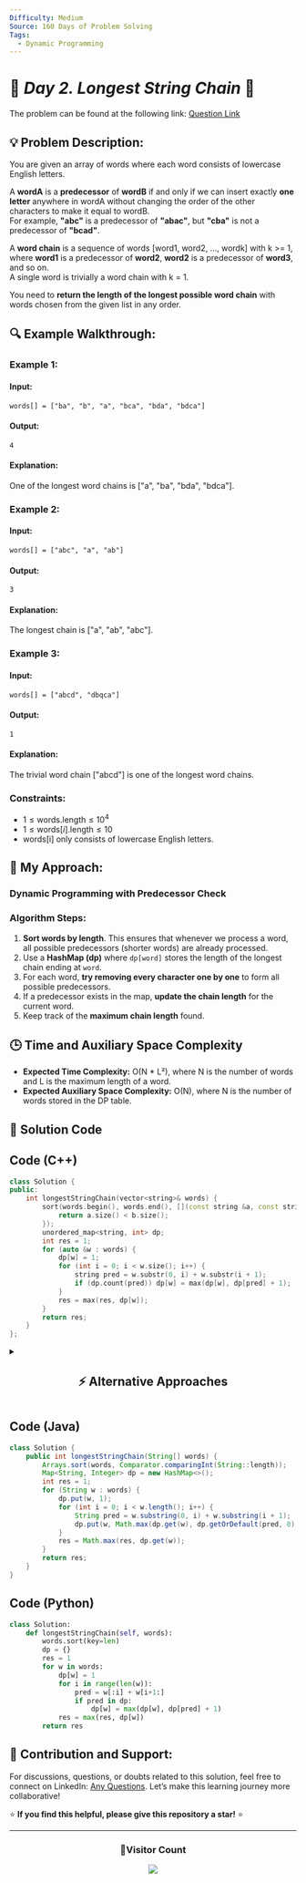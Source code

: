 ```yaml
---
Difficulty: Medium  
Source: 160 Days of Problem Solving  
Tags:
  - Dynamic Programming
---
```


# 🚀 _Day 2. Longest String Chain_ 🧠

The problem can be found at the following link: [Question Link](https://www.geeksforgeeks.org/batch/gfg-160-problems/track/dynamic-programming-gfg-160/problem/longest-string-chain)  


## 💡 **Problem Description:**

You are given an array of words where each word consists of lowercase English letters.

A **wordA** is a **predecessor** of **wordB** if and only if we can insert exactly **one letter** anywhere in wordA without changing the order of the other characters to make it equal to wordB.  
For example, **"abc"** is a predecessor of **"abac"**, but **"cba"** is not a predecessor of **"bcad"**.

A **word chain** is a sequence of words [word1, word2, ..., wordk] with k >= 1, where **word1** is a predecessor of **word2**, **word2** is a predecessor of **word3**, and so on.  
A single word is trivially a word chain with k = 1.

You need to **return the length of the longest possible word chain** with words chosen from the given list in any order.


## 🔍 **Example Walkthrough:**

### **Example 1:**  

#### **Input:**  
```
words[] = ["ba", "b", "a", "bca", "bda", "bdca"]
```

#### **Output:**  
```
4
```

#### **Explanation:**  
One of the longest word chains is ["a", "ba", "bda", "bdca"].  


### **Example 2:**  

#### **Input:**  
```
words[] = ["abc", "a", "ab"]
```

#### **Output:**  
```
3
```

#### **Explanation:**  
The longest chain is ["a", "ab", "abc"].  


### **Example 3:**  

#### **Input:**  
```
words[] = ["abcd", "dbqca"]
```

#### **Output:**  
```
1
```

#### **Explanation:**  
The trivial word chain ["abcd"] is one of the longest word chains.  


### **Constraints:**  

- $1 \leq \text{words.length} \leq 10^4$  
- $1 \leq \text{words}[i].\text{length} \leq 10$  
- words[i] only consists of lowercase English letters.  


## 🎯 **My Approach:**

### **Dynamic Programming with Predecessor Check**

### **Algorithm Steps:**  
1. **Sort words by length**. This ensures that whenever we process a word, all possible predecessors (shorter words) are already processed.
2. Use a **HashMap (dp)** where `dp[word]` stores the length of the longest chain ending at `word`.
3. For each word, **try removing every character one by one** to form all possible predecessors.
4. If a predecessor exists in the map, **update the chain length** for the current word.
5. Keep track of the **maximum chain length** found.


## 🕒 **Time and Auxiliary Space Complexity** 

- **Expected Time Complexity:** O(N * L²), where N is the number of words and L is the maximum length of a word.
- **Expected Auxiliary Space Complexity:** O(N), where N is the number of words stored in the DP table.

## 📝 **Solution Code**

## **Code (C++)**

```cpp
class Solution {
public:
    int longestStringChain(vector<string>& words) {
        sort(words.begin(), words.end(), [](const string &a, const string &b) {
            return a.size() < b.size();
        });
        unordered_map<string, int> dp;
        int res = 1;
        for (auto &w : words) {
            dp[w] = 1;
            for (int i = 0; i < w.size(); i++) {
                string pred = w.substr(0, i) + w.substr(i + 1);
                if (dp.count(pred)) dp[w] = max(dp[w], dp[pred] + 1);
            }
            res = max(res, dp[w]);
        }
        return res;
    }
};
```

<details>
<summary><h2 align="center">⚡ Alternative Approaches</h2></summary>

## **2️⃣ Dynamic Programming (State Compression)**

### **Algorithm Steps:**  
- Use a hashmap `dp` where `dp[word]` stores the length of the longest chain ending at `word`.
- Sort words by length.
- For each word, try removing every character one by one to check all possible predecessors.
- If a predecessor exists, update `dp[word]` as `dp[pred] + 1`.

```cpp
class Solution {
public:
    int longestStringChain(vector<string>& words) {
        unordered_map<string, int> dp;
        int res = 1;
        for (auto &w : words) dp[w] = 1;
        sort(words.begin(), words.end(), [](string &a, string &b) { return a.size() < b.size(); });
        for (auto &w : words) 
            for (int i = 0; i < w.size(); i++) 
                res = max(res, dp[w] = max(dp[w], dp[w.substr(0, i) + w.substr(i + 1)] + 1));
        return res;
    }
};
```

## 📊 **Comparison of Approaches**

| **Approach**                       | ⏱️ **Time Complexity** | 🗂️ **Space Complexity** | ✅ **Pros**                            | ⚠️ **Cons**                            |
|------------------------------------|-----------------|------------------|------------------------------------|-----|
| **Sorting + HashMap**                  | **🟡 O(N * L²)**      | **🟡 O(N)**              | Simple & Fast                      | Needs sorting |
| **State Compression**                  | **🟡 O(N * L²)**      | **🟡 O(N)**            | Slightly more compact              | Slightly harder to read |

## 🔔 **Best Choice**  
- ✅ Use **Standard DP with HashMap** for readability and clarity.
- ✅ Use **State Compression version** for cleaner, more concise code if you're comfortable with the logic.

</details>


## **Code (Java)**

```java
class Solution {
    public int longestStringChain(String[] words) {
        Arrays.sort(words, Comparator.comparingInt(String::length));
        Map<String, Integer> dp = new HashMap<>();
        int res = 1;
        for (String w : words) {
            dp.put(w, 1);
            for (int i = 0; i < w.length(); i++) {
                String pred = w.substring(0, i) + w.substring(i + 1);
                dp.put(w, Math.max(dp.get(w), dp.getOrDefault(pred, 0) + 1));
            }
            res = Math.max(res, dp.get(w));
        }
        return res;
    }
}
```


## **Code (Python)**

```python
class Solution:
    def longestStringChain(self, words):
        words.sort(key=len)
        dp = {}
        res = 1
        for w in words:
            dp[w] = 1
            for i in range(len(w)):
                pred = w[:i] + w[i+1:]
                if pred in dp:
                    dp[w] = max(dp[w], dp[pred] + 1)
            res = max(res, dp[w])
        return res
```



## 🎯 **Contribution and Support:**

For discussions, questions, or doubts related to this solution, feel free to connect on LinkedIn: [Any Questions](https://www.linkedin.com/in/het-patel-8b110525a/). Let’s make this learning journey more collaborative!  

⭐ **If you find this helpful, please give this repository a star!** ⭐  

--- 

<div align="center">
  <h3><b>📍Visitor Count</b></h3>
</div>

<p align="center">
  <img src="https://profile-counter.glitch.me/Hunterdii/count.svg" />
</p>

